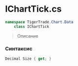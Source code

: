 
# IChartTick.cs
```csharp
namespace TigerTrade.Chart.Data  
    class IChartTick
```

> Описание

### Синтаксис
```csharp
Decimal Size { get; }
```
